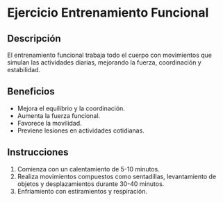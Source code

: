 # Ejercicio Entrenamiento Funcional

## Descripción
El entrenamiento funcional trabaja todo el cuerpo con movimientos que simulan las actividades diarias, mejorando la fuerza, coordinación y estabilidad.

## Beneficios
- Mejora el equilibrio y la coordinación.
- Aumenta la fuerza funcional.
- Favorece la movilidad.
- Previene lesiones en actividades cotidianas.

## Instrucciones
1. Comienza con un calentamiento de 5-10 minutos.
2. Realiza movimientos compuestos como sentadillas, levantamiento de objetos y desplazamientos durante 30-40 minutos.
3. Enfriamiento con estiramientos y respiración.
